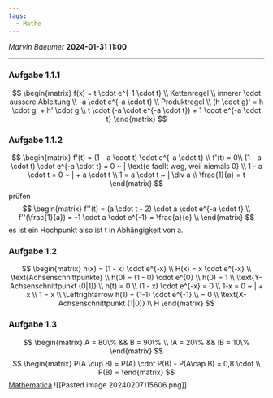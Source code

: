 ```yaml
---
tags:
  - Mathe
---
```

*Marvin Baeumer* **2024-01-31 11:00**

---
### Aufgabe 1.1.1
$$
\begin{matrix}
f(x) = t \cdot e^{-1 \cdot t} \\
Kettenregel \\
innerer \cdot aussere Ableitung \\
-a \cdot e^{-a \cdot t} \\
Produktregel \\
(h \cdot g)' = h \cdot g' + h' \cdot g \\
t \cdot (-a \cdot e^{-a \cdot t}) + 1 \cdot e^{-a \cdot t}
\end{matrix}
$$
### Aufgabe 1.1.2
$$
\begin{matrix}
f'(t) = (1 - a \cdot t) \cdot e^{-a \cdot t} \\
f'(t) = 0\\
(1 - a \cdot t) \cdot e^{-a \cdot t} = 0 ~ | \text{e faellt weg, weil niemals 0} \\
1 - a \cdot t = 0 ~ | + a \cdot t \\
1 = a \cdot t ~ | \div a \\
\frac{1}{a} = t
\end{matrix}
$$
prüfen
$$
\begin{matrix}
f''(t) = (a \cdot t - 2) \cdot a \cdot e^{-a \cdot t} \\
f''(\frac{1}{a}) = -1 \cdot a \cdot e^{-1} = \frac{a}{e} \\ 
\end{matrix}
$$
es ist ein Hochpunkt also ist t in Abhängigkeit von a.
### Aufgabe 1.2
$$
\begin{matrix}
h(x) = (1 - x) \cdot e^{-x} \\
H(x) = x \cdot e^{-x} \\
\text{Achsenschnittpunkte} \\
h(0) = (1 - 0) \cdot e^{0} \\
h(0) = 1 \\
\text{Y-Achsenschnittpunkt (0|1)} \\
h(t) = 0 \\
(1 - x) \cdot e^{-x} = 0 \\
1-x = 0 ~ | + x \\
1 = x \\
\Leftrightarrow h(1) = (1-1) \cdot e^{-1} \\
= 0 \\
\text{X-Achsenschnittpunkt (1|0)} \\
H
\end{matrix}
$$
### Aufgabe 1.3
$$
\begin{matrix}
A = 80\% && B = 90\% \\
!A = 20\% && !B = 10\% 
\end{matrix}
$$
$$
\begin{matrix}
P(A \cup B) = P(A) \cdot P(B) - P(A\cap B) = 0,8 \cdot \\
P(B) = 
\end{matrix}
$$
[Mathematica](Mathe/Mathematica/Abiturpruefung%202019.nb)
![[Pasted image 20240207115606.png]]